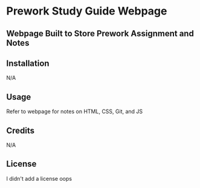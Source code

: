 # Prework Study Guide Webpage

## Webpage Built to Store Prework Assignment and Notes

## Installation

N/A

## Usage

Refer to webpage for notes on HTML, CSS, Git, and JS

## Credits

N/A

## License

I didn't add a license oops